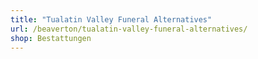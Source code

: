 ```yaml
---
title: "Tualatin Valley Funeral Alternatives"
url: /beaverton/tualatin-valley-funeral-alternatives/
shop: Bestattungen
---
```

